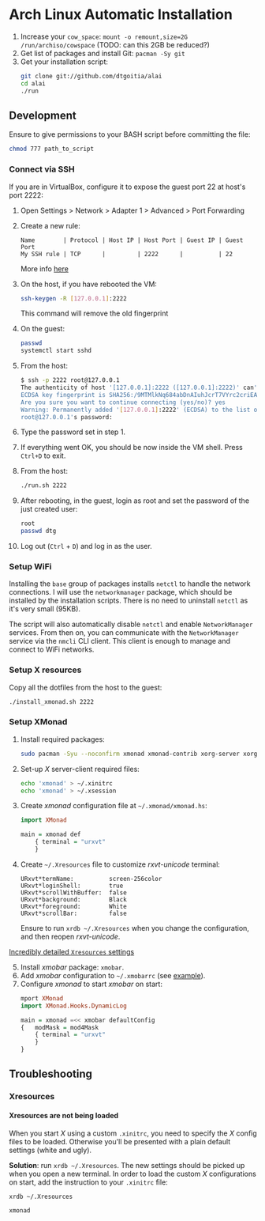 # Arch Linux Automatic Installation

1. Increase your `cow_space`: `mount -o remount,size=2G /run/archiso/cowspace` (TODO: can this 2GB be reduced?)
2. Get list of packages and install Git: `pacman -Sy git`
3. Get your installation script:
    ```bash
    git clone git://github.com/dtgoitia/alai
    cd alai
    ./run
    ```

## Development

Ensure to give permissions to your BASH script before committing the file:

```bash
chmod 777 path_to_script
```

### Connect via SSH

If you are in VirtualBox, configure it to expose the guest port 22 at host's port 2222:
1. Open Settings > Network > Adapter 1 > Advanced > Port Forwarding
2. Create a new rule:
    ```text
    Name        | Protocol | Host IP | Host Port | Guest IP | Guest Port
    My SSH rule | TCP      |         | 2222      |          | 22
    ``` 
    More info [here](https://blog.johannesmp.com/2017/01/25/port-forwarding-ssh-from-virtualbox#port-forwarding-ssh)
3. On the host, if you have rebooted the VM:
    ```bash
    ssh-keygen -R [127.0.0.1]:2222
    ```
    This command will remove the old fingerprint
4. On the guest:
    ```bash
    passwd
    systemctl start sshd
    ```
5. From the host:
    ```bash
    $ ssh -p 2222 root@127.0.0.1
    The authenticity of host '[127.0.0.1]:2222 ([127.0.0.1]:2222)' can't be established.
    ECDSA key fingerprint is SHA256:/9MTMlkNq684abDnAIuhJcrT7VYrc2criEAN6GHiDgG.
    Are you sure you want to continue connecting (yes/no)? yes
    Warning: Permanently added '[127.0.0.1]:2222' (ECDSA) to the list of known hosts.
    root@127.0.0.1's password: 
    ```
6. Type the password set in step 1.
7. If everything went OK, you should be now inside the VM shell. Press `Ctrl+D` to exit.
8. From the host:
    ```bash
    ./run.sh 2222
    ```

9. After rebooting, in the guest, login as root and set the password of the just created user:
    ```bash
    root
    passwd dtg
    ```
10. Log out (`Ctrl` + `D`) and log in as the user.

### Setup WiFi

Installing the `base` group of packages installs `netctl` to handle the network connections. I will use the `networkmanager` package, which should be installed by the installation scripts. There is no need to uninstall `netctl` as it's very small (95KB).

The script will also automatically disable `netctl` and enable `NetworkManager` services. From then on, you can communicate with the `NetworkManager` service via the `nmcli` CLI client. This client is enough to manage and connect to WiFi networks.

### Setup X resources

Copy all the dotfiles from the host to the guest:

```bash
./install_xmonad.sh 2222
```

### Setup XMonad

1. Install required packages:
    ```bash
    sudo pacman -Syu --noconfirm xmonad xmonad-contrib xorg-server xorg-xinit rxvt-unicode
    ```
2. Set-up _X_ server-client required files:
    ```bash
    echo 'xmonad' > ~/.xinitrc
    echo 'xmonad' > ~/.xsession
    ```
3. Create _xmonad_ configuration file at `~/.xmonad/xmonad.hs`:
    ```haskell
    import XMonad

    main = xmonad def
        { terminal = "urxvt"
        }
    ```
4. Create `~/.Xresources` file to customize _rxvt-unicode_ terminal:
    ```
    URxvt*termName:          screen-256color
    URxvt*loginShell:        true
    URxvt*scrollWithBuffer:  false
    URxvt*background:        Black
    URxvt*foreground:        White
    URxvt*scrollBar:         false
    ```
    Ensure to run `xrdb ~/.Xresources` when you change the configuration, and then reopen  _rxvt-unicode_.

[Incredibly detailed `Xresources` settings](https://www.askapache.com/linux/rxvt-xresources/)

5. Install _xmobar_ package: `xmobar`.
6. Add _xmobar_ configuration to `~/.xmobarrc` (see [example](https://wiki.archlinux.org/index.php/Xmobar#Configuration)).
7. Configure _xmonad_ to start _xmobar_ on start:
    ```haskell
    mport XMonad
    import XMonad.Hooks.DynamicLog

    main = xmonad =<< xmobar defaultConfig
    {   modMask = mod4Mask
        { terminal = "urxvt"
        }
    }
    ```

## Troubleshooting

### Xresources

#### Xresources are not being loaded

When you start _X_ using a custom `.xinitrc`, you need to specify the _X_ config files to be loaded. Otherwise you'll be presented with a plain default settings (white and ugly).

**Solution**: run `xrdb ~/.Xresources`. The new settings should be picked up when you open a new terminal.
In order to load the custom _X_ configurations on start, add the instruction to your `.xinitrc` file:
```text
xrdb ~/.Xresources

xmonad
```
